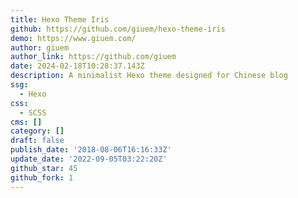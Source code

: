 ```yaml
---
title: Hexo Theme Iris
github: https://github.com/giuem/hexo-theme-iris
demo: https://www.giuem.com/
author: giuem
author_link: https://github.com/giuem
date: 2024-02-18T10:28:37.143Z
description: A minimalist Hexo theme designed for Chinese blog
ssg:
  - Hexo
css:
  - SCSS
cms: []
category: []
draft: false
publish_date: '2018-08-06T16:16:33Z'
update_date: '2022-09-05T03:22:20Z'
github_star: 45
github_fork: 1
---
```

